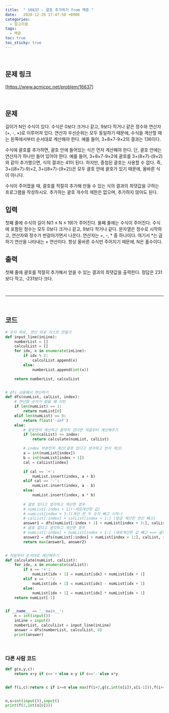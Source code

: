 ```yaml
---
title:  " 16637 - 괄호 추가하기 from 백준 "
date:   2020-12-26 17:47:50 +0900
categories: 
  - 알고리즘
tags:
  - 백준
toc: true
toc_sticky: true
---
```


<br>

## 문제 링크

[https://www.acmicpc.net/problem/16637]

<br>

## 문제

길이가 N인 수식이 있다. 수식은 0보다 크거나 같고, 9보다 작거나 같은 정수와 연산자(+, -, ×)로 이루어져 있다. 연산자 우선순위는 모두 동일하기 때문에, 수식을 계산할 때는 왼쪽에서부터 순서대로 계산해야 한다. 예를 들어, 3+8×7-9×2의 결과는 136이다.

수식에 괄호를 추가하면, 괄호 안에 들어있는 식은 먼저 계산해야 한다. 단, 괄호 안에는 연산자가 하나만 들어 있어야 한다. 예를 들어, 3+8×7-9×2에 괄호를 3+(8×7)-(9×2)와 같이 추가했으면, 식의 결과는 41이 된다. 하지만, 중첩된 괄호는 사용할 수 없다. 즉, 3+((8×7)-9)×2, 3+((8×7)-(9×2))은 모두 괄호 안에 괄호가 있기 때문에, 올바른 식이 아니다.

수식이 주어졌을 때, 괄호를 적절히 추가해 만들 수 있는 식의 결과의 최댓값을 구하는 프로그램을 작성하시오. 추가하는 괄호 개수의 제한은 없으며, 추가하지 않아도 된다.

## 입력

첫째 줄에 수식의 길이 N(1 ≤ N ≤ 19)가 주어진다. 둘째 줄에는 수식이 주어진다. 수식에 포함된 정수는 모두 0보다 크거나 같고, 9보다 작거나 같다. 문자열은 정수로 시작하고, 연산자와 정수가 번갈아가면서 나온다. 연산자는 +, -, * 중 하나이다. 여기서 *는 곱하기 연산을 나타내는 × 연산이다. 항상 올바른 수식만 주어지기 때문에, N은 홀수이다.

## 출력

첫째 줄에 괄호를 적절히 추가해서 얻을 수 있는 결과의 최댓값을 출력한다. 정답은 231보다 작고, -231보다 크다.

<br>

---

<br>

## 코드

```python
# 숫자 따로, 연산 따로 리스트 만들기
def input_line(inLine):
    numberList = []
    calculList = []
    for idx, x in enumerate(inLine):
        if idx % 2:
            calculList.append(x)
        else:
            numberList.append(int(x))

    return numberList, calculList


# dfs 사용해서 연산하기
def dfs(numList, calList, index):
    # 연산할 숫자가 없을 떄 리턴
    if len(numList) == 1:
        return numList[0]
    elif len(numList) == 0:
        return float('-inf')
    else:
        # 괄호먼저 계산하고 끝까지 갔다면 처음부터 계산해주기
        if len(calList) <= index:
            return calculate(numList, calList)

        # index 부분먼저 계산(괄호 있다고 생각하고 먼저 계산)
        a = int(numList[index])
        b = int(numList[index + 1])
        cal = calList[index]

        if cal == '+':
            numList.insert(index, a + b)
        elif cal == '-':
            numList.insert(index, a - b)
        else:
            numList.insert(index, a * b)
        
        # 괄호 있다고 생각하고 계산한 경우
        # numList[:index + 1](~새로계산한 값)
        # numList[index + 3:](계산 한 두 숫자 빼고 시작~)
        # calList[:index] + calList[index + 1:] (방금 계산한 연산 빼고)
        answer1 = dfs(numList[:index + 1] + numList[index + 3:], calList[:index] + calList[index + 1:], index + 1)
        # 괄호 없다고 생각하고 계산한 경우
        # numList[:index] + numList[index + 1:] (새로계산한 값 뺴고 ==> 괄호없이 계산)
        answer2 = dfs(numList[:index] + numList[index + 1:], calList, index + 1)
        return max(answer1, answer2)


# 처음부터 순서대로 계산해주기        
def calculate(numList, calList):
    for idx, x in enumerate(calList):
        if x == '+':
            numList[idx + 1] = numList[idx] + numList[idx + 1]
        elif x == '-':
            numList[idx + 1] = numList[idx] - numList[idx + 1]
        else:
            numList[idx + 1] = numList[idx] * numList[idx + 1]
    return numList[-1]


if __name__ == '__main__':
    n = int(input())
    inLine = input()
    numberList, calculList = input_line(inLine)
    answer = dfs(numberList, calculList, 0)
    print(answer)
```

<br>

### 다른 사람 코드

```python
def g(x,y,c):
    return x+y if c=='+'else x-y if c=='-'else x*y


def f(i,c):return c if i>=n else max(f(i+2,g(c,int(s[i]),s[i-1])),f(i+4,g(c,g(int(s[i]),int(s[i+2]),s[i+1]),s[i-1]))if i<n-2 else -99)


n,s=int(input()),input()
print(f(2,int(s[0])))
```

